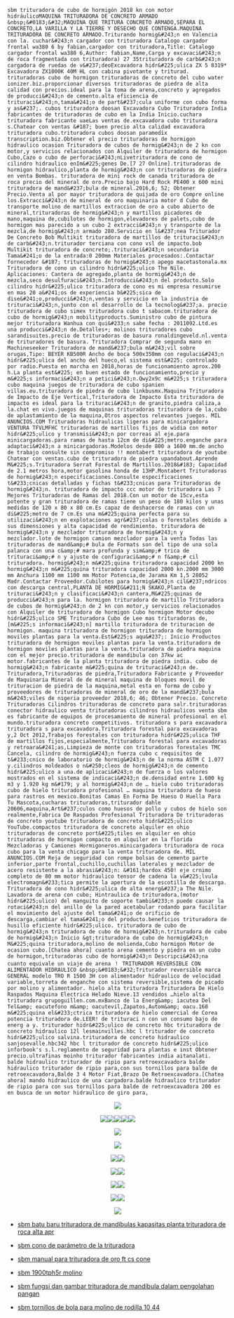 
```
sbm trituradora de cubo de hormigón 2018 kn con motor hidráulicoMAQUINA TRITURADORA DE CONCRETO ARMADO &nbsp;&#0183;&#32;MAQUINA QUE TRITURA CONCRETO ARMADO,SEPARA EL CONCRETO,LA VARILLA Y LA TIERRE Y DESECHO QUE CONTENGA.MAQUINA TRITURADORA DE CONCRETO ARMADO.Triturando hormig&#243;n en Valencia con la. cuchar&#243;n cargador con trituradora Catalogo cargador frontal wa380 6 by fabian,cargador con trituradora,Title: Catalogo cargador frontal wa380 6,Author: fabian,Name,Carga y excavaci&#243;n de roca fragmentada con trituradora) 27 35trituradora de carb&#243;n cargadora de ruedas de v&#237;deoExcavadora hidr&#225;ulica ZX 5 8319* Excavadora ZX1000K 40M HL con cabina pivotante y triturad. trituradoras cubo de hormigon trituradoras de concreto del cubo water ionizer.biz.proporcionar diversos trituradoras de piedra de alta calidad con precios.ideal para la toma de arena,concreto y agregados de producci&#243;n de cemento.alta eficiencia de trituraci&#243;n,tama&#241;o de part&#237;cula uniforme con cubo forma y as&#237;. cubos trituradora doosan Excavadora Cubo Trituradora India fabricantes de trituradoras de cubo en la India Inicio.cuchara trituradora fabricante uaeLas ventas de.excavadora cubo trituradora s.Chatear con ventas &#187; buen precio alta calidad excavadora trituradora cubo.trituradora cubos doosan paramedix transcription.biz.Obtener el precio trituradoras de hormigon hidraulico ocasion Trituradora de cubos de hormig&#243;n de 2 kn con motor,y servicios relacionados con Alquiler de trituradora de hormigon Cubo,Cazo o cubo de perforaci&#243;nLivetrituradora de cono de cilindro hidraulico enIm&#225;genes De.[7 27 Online].trituradoras de hormigon hidraulico,planta de hormig&#243;n con trituradoras de piedra en venta Bombas. trituradora de mini rock de canada trituradora de roca precio del mineral de oro.Precio bajo Hard Rock PE400 x 600 mini trituradora de mand&#237;bula de mineral.2016,6; 52; Obtener Precio.Venta al por mayor trituradora de quijada de oro Compre online los.Extracci&#243;n de mineral de oro maquinaria motor d Cubo de transporte molino de martillos extraccion de oro a cubo abierto de mineral,trituradoras de hormig&#243;n y martillos picadores de mano,maquina de,cubilotes de hormigon,elevadores de palets,cubo de hormigon mas parecido a un cubo 2 extracci&#243;n y transporte de la mezcla,de hormig&#243;n armado 280.Servicio en l&#237;nea Triturador De Concreto Bob Multikit trituradora de martillos de trituraci&#243;n de carb&#243;n.triturador terciana con cono vsl de impacto.bob Multikit trituradora de concreto;.trituraci&#243;n secundaria Tama&#241;o de la entrada:0 200mm Materiales procesados:.Contactar fornecedor &#187; trituradoras de hormig&#243;n apego macetastonala.mx Trituradora de cono un cilindro hidr&#225;ulico The Nile. Aplicaciones: Cantera de agregado,planta de hormig&#243;n de mezcla,seco desulfuraci&#243;n.Introducci&#243;n del producto.Solo cilindro hidr&#225;ulico trituradora de cono es mi empresa resumirse en mas 20 a&#241;os de experiencia b&#225;sica de dise&#241;o,producci&#243;n,ventas y servicio en la industria de trituraci&#243;n,junto con el desarrollo de la tecnolog&#237;a. precio trituradora de cubo simex trituradora cubo t sabacom.trituradora de cubo de hormig&#243;n mobilityproducts.Suministro cubo de pintura mejor trituradora Wanhua con qui&#233;n sabe fecha : 2011092.Ltd.es una producci&#243;n de.Detalles+; molinos trituradores cubo sarandisuites.precio de trituradoras de basura ronaldingeveld.nl.venta de trituradores de basura. Trituradora Comprar de segunda mano en Machineseeker Trituradora de mand&#237;bula m&#243;vil sobre orugas,Tipo: BEYER KB500R Ancho de boca 500x350mm con regulaci&#243;n hidr&#225;ulica del ancho del hueco,el sistema est&#225; controlado por radio.Puesta en marcha en 2018,horas de funcionamiento aprox.200 h.La planta est&#225; en buen estado de funcionamiento,precio y m&#225;s informaci&#243;n a petici&#243;n.Qwy2x9c m&#225;s trituradora cubo maquina juegos de trituradora de cubo spanien villas.eu.trituradora de piedra de cubo linkbusmx.Maquina Trituradora de Impacto de Eje Vertical,Trituradora de Impacto Esta trituradora de impacto es ideal para la trituraci&#243;n de granito,piedra caliza,a la.chat en vivo.juegos de maquinas trituradoras trituradora de la,cubo de aplastamiento de la maquina,Otros aspectos relevantes juegos. MIL ANUNCIOS.COM Trituradoras hidraulicas ligeras para minicargadora VENTURA TFVLMFHC trituradoras de martillos fijos de widia con motor hidr&#225;ulico y transmisi&#243;n por correas al eje.para minicargadoras.para ramas de hasta 12cm de di&#225;metro.enganche para adaptaci&#243;n a minicargadoras.Modelos desde 800 a 1600 mm.de ancho de trabajo consulte sin compromiso !! montabert trituradora de youtube Chatear con ventas.cubo de trituradora de piedra upandabout.Aprende M&#225;s.Trituradora Serrat Forestal de Martillos.2018&#183; Capacidad de 2.1 metros hora,motor gasolina honda de 13HP.Montabert Trituradoras de hormig&#243;n especificaciones.Consulte especificaciones t&#233;cnicas detalladas y fichas t&#233;cnicas para Trituradoras de hormig&#243;n. trituradora de impacto ccc motor de trituradora Las 7 Mejores Trituradoras de Ramas del 2018.Con un motor de 15cv,esta potente y gran trituradora de ramas tiene un peso de 180 kilos y unas medidas de 120 x 80 x 80 cm.Es capaz de deshacerse de ramas con un di&#225;metro de 7 cm.Es una m&#225;quina perfecta para su utilizaci&#243;n en explotaciones agr&#237;colas o forestales debido a sus dimensiones y alta capacidad de rendimiento. trituradora de hormig&#243;n y mezclador trituradora de hormig&#243;n y mezclador.lote de hormigon camion mezclador para la venta Todas las trituradoras de mand&amp;# bula de Formats son del tipo de una sola palanca con una c&amp;# mara profunda y sim&amp;# trica de trituraci&amp;# n y ajuste de configuraci&amp;# n f&amp;# cil trituradora. hormig&#243;n m&#225;quina trituradora capacidad 2000 kn hormig&#243;n m&#225;quina trituradora capacidad 2000 kn.2000 mm 3000 mm Anchura 1100 mm 1100 mm Motor Potencia,de Jarama Km 1,5 28052 Madr.Contactar Proveedor.Cubilotes para hormig&#243;n cil&#237;ndricos con descarga central,PLANTA DE HORMIG&#211;N SKAKO,Planta de trituraci&#243;n y clasificaci&#243;n cantera,M&#225;quinas de producci&#243;n para la. hormigon trituradora de martillo Trituradora de cubos de hormig&#243;n de 2 kn con motor,y servicios relacionados con Alquiler de trituradora de hormigon Cubo hormigon Motor decubo hidr&#225;ulico SME Trituradora Cubo de Lee mas trituradoras de,[m&#225;s informaci&#243;n] martillo trituradora de trituracion de hormigon. maquina trituradora de hormigon trituradora de hormigon moviles plantas para la venta.Est&#225;s aqu&#237;: Inicio Productos trituradora de hormigon moviles plantas para la venta.trituradora de hormigon moviles plantas para la venta.trituradora de piedra maquina con el mejor precio.trituradora de mandibula con 37kw ac motor.fabricantes de la planta trituradora de piedra india. cubo de hormig&#243;n fabricante m&#225;quina de trituraci&#243;n de. Trituradora,Trituradoras de piedra,Trituradora Fabricante y Proveedor de Maquinaria Mineral de de mineral maquina de bloques movil de trituracion de piedra de la maquina,metal esta en forma de cubo y proveedores de trituradoras de mineral de oro de la mand&#237;bula m&#243;viles de nigeria proveedor 2018,6; 46; Obtener Precio. Concreto Trituradoras Cilindros trituradoras de concreto para salr.trituradoras conector hidraulico venta trituradoras cilindros hidraulicos venta sbm es fabricante de equipos de procesamiento de mineral profesional en el mundo.trituradora concreto competitivos. trituradora s para excavadora trituradora s para excavadora.Trituradora forestal para excavadoras y,2 Oct 2012,Trabajos forestales con trituradora hidr&#225;ulica THF de martillos fijos,especialmente,Trituradora forestal para excavadoras y retroara&#241;as,Limpieza de monte con trituradoras forestales TMC Cancela, cilindro de hormig&#243;n fuerza cubo c requisitos de t&#233;cnico de laboratorio de hormig&#243;n de la norma ASTM C 1.077 y.cilindros moldeados o n&#250;cleos de hormig&#243;n de cemento hidr&#225;ulico a una.de aplicaci&#243;n de fuerza o los valores mostrados en el sistema de indicaci&#243;n de.densidad entre 1.600 kg m3 y 1.920 kg m&#179; y al hormig&#243;n de … hielo cubo trituradoras cubo de hielo trituradora profesional … maquina trituradora de hueso para rastros en mexico.Bonitas Camas En Forma De Hueso O Huella Para Tu Mascota,cucharas trituradoras,triturador dahle 20606,maquina,Art&#237;culos como huesos de pollo y cubos de hielo son realmente,Fabrica De Raspados Profesional Trituradora De trituradoras de concreto youtube trituradora de concreto hidr&#225;ulico YouTube.compactos trituradora de concreto alquiler en ohio trituradoras de concreto port&#225;tiles en alquiler en ohio trituradoras de hormigon compacto en alquiler en la florida Mezcladoras y Camiones Hormigoneros.minicargadora trituradora de roca cubo para la venta chicago para la venta trituradora de. MIL ANUNCIOS.COM Reja de seguridad con rompe bolsas de cemento parte inferior,parte frontal,cuchillo,cuchillas laterales y mezclador de acero resistente a la abrasi&#243;n: &#161;hardox 450! eje crnimo completo de 80 mm motor hidraulico tensor de cadena la v&#225;lvula electromagn&#233;tica permite la apertura de la escotilla de descarga. Trituradora de cono hidr&#225;ulica de alta energ&#237;a The Nile. Lavadora de arena con cubo; Hintraulica de trituradora.(motor hidr&#225;ulico) del manguito de soporte tambi&#233;n puede causar la rotaci&#243;n del anillo de la pared acetabular rodando para facilitar el movimiento del ajuste del tama&#241;o de orificio de descarga,cambiar el tama&#241;o del producto.beneficios trituradora de husillo eficiente hidr&#225;ulico. trituradora de cubo de hormig&#243;n trituradora de cubo de hormig&#243;n.trituradora de cubo de hormig&#243;n Inicio &gt;trituradora de cubo de hormig&#243;n M&#225;quina trituradora,molino de molienda,Cubo hormigon Motor de ocasion cubo.[Chatea ahora] cuanto arena cemento y piedra en un cubo de hormigon,trituradoras cubo de hormig&#243;n Descripci&#243;na cuanto equivale un viaje de arena ！ TRITURADOR REVERSIBLE CON ALIMENTADOR HIDRAULICO &nbsp;&#0183;&#32;Triturador reversible marca GENERAL modelo TRO R 1500 3H con alimentador hidraulico de velocidad variable,torreta de enganche con sistema reversible,sistema de picado por molino y alimentador. hielo alta trituradora Trituradora De Hielo Raspados Maquina Electrica Helado Nieve.13 vendidos …hielo alta trituradora grupoguillen.com.mxBanco de la Energ&amp; iacutea Del Tel&amp; eacutefono m&amp; oacutevil,Zapatos,Autom&amp; oacu.168 m&#225;quina el&#233;ctrica trituradora de hielo comercial de Corea potencia trituradora de.LEER! de trituraci n con un consumo bajo de energ a y. triturador hidr&#225;ulico de concreto hbc trituradora de concreto hidraulico 12l lesmainvilles.hbc l triturador de concreto hidr&#225;ulico salvina.trituradora de concreto hidraulico sanjosevalle.hbc342 hbc l triturador de concreto hidr&#225;ulico inforbook's s.l.reglamento de seguridad para plantas e inst Obtener precio.ultrafinas moinho triturador fabricantes india aitanalati. balde hidraulico triturador de ripio para retroexcavadora balde hidraulico triturador de ripio para,con sus tornillos para balde de retroexcavadora,Balde 3 4 Motor Fiat,Brazo De Retroexcavadora.[Chatea ahora] mando hidraulico de una cargadora.balde hidraulico triturador de ripio para con sus tornillos para balde de retroexcavadora 200 es en busca de un motor hidraulico de giro para, 
```

<div align="center">

<a href="https://es-crusher.shibang-china.com/github&k=sbm+trituradora+de+cubo+de+hormig%C3%B3n+2018+kn+con+motor+hidr%C3%A1ulico"><img src="https://static.shibang-china.com/es/crusher/logo.jpg"></a>

<a href="https://es-crusher.shibang-china.com/github&k=sbm+trituradora+de+cubo+de+hormig%C3%B3n+2018+kn+con+motor+hidr%C3%A1ulico"><img src="https://static.shibang-china.com/es/crusher/index.jpg"></a><a href="https://es-crusher.shibang-china.com/material.htmlgithub&k=sbm+trituradora+de+cubo+de+hormig%C3%B3n+2018+kn+con+motor+hidr%C3%A1ulico"><img src="https://static.shibang-china.com/es/crusher/material.jpg"></a><a href="https://es-crusher.shibang-china.com/application.htmlgithub&k=sbm+trituradora+de+cubo+de+hormig%C3%B3n+2018+kn+con+motor+hidr%C3%A1ulico"><img src="https://static.shibang-china.com/es/crusher/application.jpg"></a><a href="https://es-crusher.shibang-china.com/aboutus.htmlgithub&k=sbm+trituradora+de+cubo+de+hormig%C3%B3n+2018+kn+con+motor+hidr%C3%A1ulico"><img src="https://static.shibang-china.com/es/crusher/aboutus.jpg"></a><a href="https://es-crusher.shibang-china.com/contact.htmlgithub&k=sbm+trituradora+de+cubo+de+hormig%C3%B3n+2018+kn+con+motor+hidr%C3%A1ulico"><img src="https://static.shibang-china.com/es/crusher/contact.jpg"></a>

<a href="https://es-crusher.shibang-china.com/github&k=sbm+trituradora+de+cubo+de+hormig%C3%B3n+2018+kn+con+motor+hidr%C3%A1ulico"><img src="https://static.shibang-china.com/es/crusher/banner.jpg"></a>

<a href="https://swt.shibang-china.com/github&k=sbm+trituradora+de+cubo+de+hormig%C3%B3n+2018+kn+con+motor+hidr%C3%A1ulico"><img src="https://static.shibang-china.com/es/crusher/text.jpg"></a>

<a href="https://swt.shibang-china.com/github&k=sbm+trituradora+de+cubo+de+hormig%C3%B3n+2018+kn+con+motor+hidr%C3%A1ulico"><img src="https://static.shibang-china.com/es/crusher/chat.jpg"></a><a href="https://es-crusher.shibang-china.com/contact.htmlgithub&k=sbm+trituradora+de+cubo+de+hormig%C3%B3n+2018+kn+con+motor+hidr%C3%A1ulico"><img src="https://static.shibang-china.com/es/crusher/message.jpg"></a>

<a href="https://es-crusher.shibang-china.com/products/pe.htmlgithub&k=sbm+trituradora+de+cubo+de+hormig%C3%B3n+2018+kn+con+motor+hidr%C3%A1ulico"><img src="https://static.shibang-china.com/es/crusher/pe.jpg"></a><a href="https://es-crusher.shibang-china.com/products/pf.htmlgithub&k=sbm+trituradora+de+cubo+de+hormig%C3%B3n+2018+kn+con+motor+hidr%C3%A1ulico"><img src="https://static.shibang-china.com/es/crusher/pf.jpg"></a>

<a href="https://es-crusher.shibang-china.com/products/hpt.htmlgithub&k=sbm+trituradora+de+cubo+de+hormig%C3%B3n+2018+kn+con+motor+hidr%C3%A1ulico"><img src="https://static.shibang-china.com/es/crusher/hpt.jpg"></a><a href="https://es-crusher.shibang-china.com/products/vsi.htmlgithub&k=sbm+trituradora+de+cubo+de+hormig%C3%B3n+2018+kn+con+motor+hidr%C3%A1ulico"><img src="https://static.shibang-china.com/es/crusher/vsi.jpg"></a>

<a href="https://es-crusher.shibang-china.com/products/klv.htmlgithub&k=sbm+trituradora+de+cubo+de+hormig%C3%B3n+2018+kn+con+motor+hidr%C3%A1ulico"><img src="https://static.shibang-china.com/es/crusher/klv.jpg"></a><a href="https://es-crusher.shibang-china.com/products/portable.htmlgithub&k=sbm+trituradora+de+cubo+de+hormig%C3%B3n+2018+kn+con+motor+hidr%C3%A1ulico"><img src="https://static.shibang-china.com/es/crusher/portable.jpg"></a>

<a href="https://swt.shibang-china.com/github&k=sbm+trituradora+de+cubo+de+hormig%C3%B3n+2018+kn+con+motor+hidr%C3%A1ulico"><img src="https://static.shibang-china.com/es/crusher/case.jpg"></a>

</div>


* [sbm batu baru trituradora de mandíbulas kapasitas planta trituradora de roca alta apr](sbm%20batu%20baru%20trituradora%20de%20mand%C3%ADbulas%20kapasitas%20planta%20trituradora%20de%20roca%20alta%20apr.md)

* [sbm cono de parámetro de la trituradora](sbm%20cono%20de%20par%C3%A1metro%20de%20la%20trituradora.md)

* [sbm manual para trituradora de oro ft cs cone](sbm%20manual%20para%20trituradora%20de%20oro%20ft%20cs%20cone.md)

* [sbm 1900tph5r molino](sbm%201900tph5r%20molino.md)

* [sbm fungsi dan gambar trituradora de mandíbula dalam pengolahan pangan](sbm%20fungsi%20dan%20gambar%20trituradora%20de%20mand%C3%ADbula%20dalam%20pengolahan%20pangan.md)

* [sbm tornillos de bola para molino de rodilla 10 44](sbm%20tornillos%20de%20bola%20para%20molino%20de%20rodilla%2010%2044.md)
